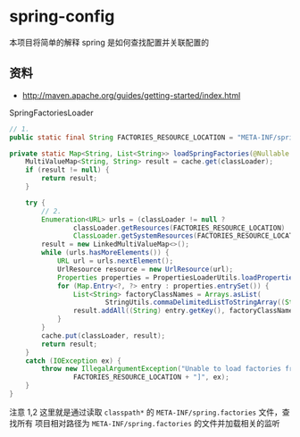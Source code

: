 # spring-config

本项目将简单的解释 spring 是如何查找配置并关联配置的

## 资料

- http://maven.apache.org/guides/getting-started/index.html


SpringFactoriesLoader

```java
// 1.
public static final String FACTORIES_RESOURCE_LOCATION = "META-INF/spring.factories";
```

```java
private static Map<String, List<String>> loadSpringFactories(@Nullable ClassLoader classLoader) {
    MultiValueMap<String, String> result = cache.get(classLoader);
    if (result != null) {
        return result;
    }

    try {
        // 2.
        Enumeration<URL> urls = (classLoader != null ?
                classLoader.getResources(FACTORIES_RESOURCE_LOCATION) :
                ClassLoader.getSystemResources(FACTORIES_RESOURCE_LOCATION));
        result = new LinkedMultiValueMap<>();
        while (urls.hasMoreElements()) {
            URL url = urls.nextElement();
            UrlResource resource = new UrlResource(url);
            Properties properties = PropertiesLoaderUtils.loadProperties(resource);
            for (Map.Entry<?, ?> entry : properties.entrySet()) {
                List<String> factoryClassNames = Arrays.asList(
                        StringUtils.commaDelimitedListToStringArray((String) entry.getValue()));
                result.addAll((String) entry.getKey(), factoryClassNames);
            }
        }
        cache.put(classLoader, result);
        return result;
    }
    catch (IOException ex) {
        throw new IllegalArgumentException("Unable to load factories from location [" +
                FACTORIES_RESOURCE_LOCATION + "]", ex);
    }
}
```

注意 1,2 这里就是通过读取 `classpath*` 的 `META-INF/spring.factories` 文件，查找所有 项目相对路径为  `META-INF/spring.factories` 的文件并加载相关的监听
